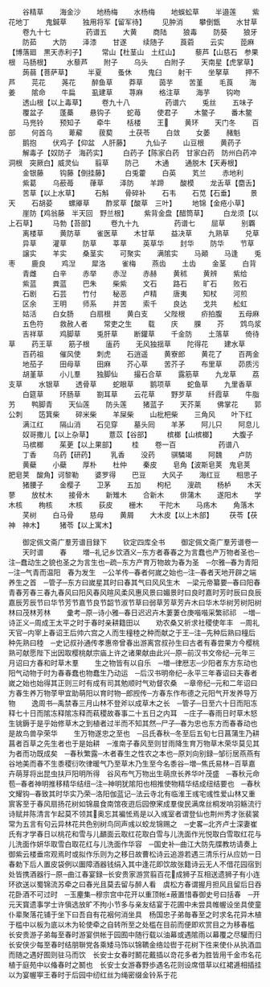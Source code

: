 <!-- { "loadSidebar": true } -->
　　谷精草
　　海金沙
　　地杨梅
　　水杨梅
　　地蜈蚣草
　　半邉莲
　　紫花地丁
　　鬼鍼草
　　独用将军【留军待】
　　见肿消
　　攀倒甑
　　水甘草
　　卷九十七　　　　　药谱五
　　大黄
　　商陆
　　狼毒
　　防葵
　　狼牙
　　防茹
　　大防
　　泽漆
　　甘遂
　　续随子
　　莨菪
　　云实
　　萞麻【博落廻　黒天赤利子】
　　常山【杜茎山　土红山】
　　藜芦【山慈石　参果根　马肠根】
　　水藜芦
　　附子
　　乌头
　　白附子
　　天南星【虎掌草】
　　蒟蒻【菩萨草】
　　半夏
　　蚤休
　　鬼臼
　　射干
　　坐拏草
　　押不芦
　　芫花
　　荛花
　　醉鱼草
　　莽草
　　茵芋
　　苦堇
　　毛莨
　　海姜
　　隂命
　　牛扁
　　虱建草
　　荨麻
　　格注草
　　海芋
　　钩吻
　　透山根【以上毒草】
　　卷九十八　　　　　药谱六
　　兎丝
　　五味子
　　覆盆子
　　蓬蘽
　　悬钩子
　　蛇苺
　　使君子
　　木鳖子
　　番木鳖
　　马兠铃
　　预知子
　　牵牛
　　栝楼
　　王
　　黄环
　　天门冬
　　百部
　　何首乌
　　萆薢
　　菝葜
　　土茯苓
　　白敛
　　女萎
　　赭魁
　　鹅抱
　　伏鸡子【仰盆　人肝藤】
　　九仙子
　　山豆根
　　黄药子
　　解毒子【奴防子　海药实】
　　白药子【陈家白药　甘家白药　防州白药冲洞根　突厥白】威灵仙
　　翦草
　　防己
　　木通
　　通脱木【天寿根】
　　金银藤
　　钩藤【倒挂藤】
　　白兎藿
　　白英
　　芄兰
　　赤地利
　　紫葛
　　乌蘝苺
　　葎草
　　泽防
　　羊蹄
　　酸模
　　龙舌草【麕舌】
　　苦草【以上水草】
　　石斛
　　骨碎补
　　石韦
　　石苋【石垂】
　　景天
　　石胡荽
　　螺厣草
　　酢浆草【酸草　三叶】
　　地锦【金疮小草】
　　崖防【鸡翁藤　半天回　野兰根】
　　紫背金盘【醋筒草】
　　白龙须【以上石草】
　　马勃【苔部】
　　卷九十九　　　　　药谱七
　　屈草
　　别覉
　　离楼草
　　黄防草
　　雀医草
　　木甘草
　　益决草
　　九熟草
　　兑草
　　异草
　　灌草
　　防草
　　莘草
　　英草华
　　封华
　　防华
　　节草
　　譲实
　　羊实
　　桑茎实
　　可聚实
　　满隂实
　　马顚
　　马逢
　　兎枣
　　鹿良
　　鸡湼
　　犀洛
　　雀梅
　　燕齿
　　土齿
　　金茎
　　白背
　　青雌
　　白辛
　　赤举
　　赤湼
　　赤赫
　　黄秫
　　黄辨
　　紫给
　　紫蓝
　　粪蓝
　　巴朱
　　柴紫
　　文石
　　路石
　　旷石
　　败石
　　石剧
　　石芸
　　竹付
　　秘恶
　　卢精
　　唐夷
　　知杖
　　河煎
　　区余
　　王明
　　师系
　　并苦
　　索千
　　良达
　　戈共
　　舩虹
　　姑活
　　白女肠
　　白扇根
　　黄白支
　　父陛根
　　疥拍腹
　　五母麻
　　五色符
　　救赦人者
　　常吏之生
　　载
　　庆
　　腂
　　芥
　　鸩鸟浆
　　吉祥草
　　鸡脚草
　　兎肝草
　　断鑵草
　　千金防
　　土落草
　　倚待草
　　药王草
　　筋子根
　　廅药
　　无风独揺草
　　陀得花
　　建水草
　　百药祖
　　催风使
　　刺虎
　　石逍遥
　　黄寮郎
　　黄花了
　　百两金
　　地茄子
　　田母草
　　田麻
　　芥心草
　　苦芥子
　　布里草
　　茆质污
　　胡堇草
　　小儿羣
　　独脚仙
　　撮石合草
　　露筋草
　　九龙草
　　荔支草
　　水银草
　　透骨草
　　蛇眼草
　　鹅项草
　　蛇鱼草
　　九里香草
　　白筵草
　　环肠草
　　劄耳草
　　云花草
　　野芕草
　　纤霞草
　　牛脂艻
　　鸭脚青
　　天仙莲
　　防头莲
　　猪蓝子
　　天芥莱
　　佛掌花
　　郭公刺
　　笾箕柴
　　碎米柴
　　羊屎柴
　　山枇杷柴
　　三角风
　　叶下红
　　满江红
　　隔山消
　　石见穿
　　墓头囘
　　羊茅
　　阿儿只
　　阿息儿
　　奴哥撒儿【以上杂草】
　　薏苡【谷部】
　　槟榔【山槟榔】
　　大腹子
　　马槟榔
　　茱茰【以上果部】
　　桂
　　卷一百　　　　　　药谱八
　　丁香
　　乌药【研药】
　　乳香
　　没药
　　骐驎竭
　　阿魏
　　卢防
　　黄蘗
　　小蘗
　　厚朴
　　杜仲
　　秦皮
　　皂角【波斯皂荚　鬼皂荚　肥皂荚　酸角】诃黎勒
　　婆罗得
　　巴豆
　　大风子
　　海红豆
　　相思子
　　猪腰子
　　金樱子
　　卫茅
　　五加
　　枸杞
　　溲疏
　　杨栌
　　木天蓼
　　放杖木
　　接骨木
　　新雉木
　　合新木
　　俳蒲木
　　遂阳木
　　学木核
　　栒核
　　木核
　　荻皮
　　栅木
　　干陀木
　　马疡木
　　角落木
　　芺树
　　白马骨
　　慈母
　　黄屑
　　大木皮【以上木部】
　　茯苓【茯神　神木】
　　猪苓【以上寓木】

　　御定佩文斋广羣芳谱目録下
　　钦定四库全书
　　御定佩文斋广羣芳谱卷一
　　天时谱
　　春
　　増─礼记乡饮酒义─东方者春春之为言蠢也产万物者圣也─注─蠢动生之貌也圣之为言生也─疏─东方产育万物故为春为圣　─尔雅─春为青阳─注─气青而温阳　春为发生　─公羊传─春者何嵗之始也─注─春者天地开辟之端养生之首　─管子─东方曰嵗星其时曰春其气曰风风生木　─梁元帝纂要─春曰阳春青春芳春三春九春风曰阳风春风暄风柔风惠风景曰媚景时曰良时嘉时芳时辰曰良辰嘉辰芳辰节曰华节芳节嘉节良节韶节淑节草曰弱草芳草芳卉木曰华木华树芳树阳树林曰茂林芳林
　　彚考─原─诗小雅─春日迟迟卉木萋萋仓庚喈喈采繁祁祁　─増─诗正义─周成王太平之时于春时亲耕籍田以
　　劝农桑又祈求社稷使年丰　─周礼天官─内宰上春诏王后帅六宫之人而生穜稑之种而献之于王─注─先种后熟曰穜后种先熟曰稑　─史记叔孙通传孝惠帝曾春出游离宫叔孙生曰古者有春尝果方今樱桃熟可献愿陛下出因取樱桃献宗庙上许之诸果献由此兴─原─前汉书文帝纪─元年三月诏曰方春和时草木羣
　　生之物皆有以自乐　─増─律厯志─少阳者东方东动也阳气动物于时为春春蠢也物蠢生乃动运　─后汉书明帝纪─永平三年春诏曰夫春者嵗之始也始得其正则三时有成有司其勉顺时气劝督农桑　─章帝纪─元和二年诏曰方春生养万物莩甲宜助萌阳以育时物─郎觊传─方春东作布德之元阳气开发养导万物
　　逸周书─禹禁春三月山林不登斧以成草木之长　─管子─日至六十日而阳冻释七十日而隂冻释隂冻释而萟稷故春事二十五日之内耳　─庄子─春雨日时草木怒生铫鎒于是乎始修草木之到植者过半而不知其然─尸子─春为忠也东方而春春动也是故鸟兽孕荣华
　　生万物遂忠之至也　─吕氏春秋─冬至后五旬七日菖蒲生乃耕菖者百草之先生者也于是始耕　─淮南子春风至则甘雨降生育万物草木荣华莫见其为者而功既成矣　─春秋繁露─木者春生之性农之本也─原刘向别録─邹衍居燕燕有谷地美而春不生黍稷衍吹律暖气乃至草木乃生至今名黍谷─増─焦氏易林─百草嘉卉萌芽将出昆虫扶戸阳明所得　谷风布气万物出生萌庶长养华叶茂盛　─春秋元命苞─春者神明推移精华结纽─注─神明犹隂阳也相推使物精华结成纽结要也　─春秋文耀钩─春致其时华实乃荣─洛阳伽蓝记─法云寺北有临淮王彧宅彧性爱山林又重賔客至于春风扇扬花树如锦晨食南馆夜逰后园僚宷成羣俊民满席丝桐发响羽觞流行诗赋并陈清言乍起莫不领其奥忘其褊恡焉是以入彧室者谓登仙也荆州秀才张裴裳常为五言有句云异林花共色别树鸟同声彧以蛟龙锦赐之　─史畧─北齐卢士深妻崔氏有才学春日以桃花和雪与儿靧面云取红花取白雪与儿洗面作光悦取白雪取红花与儿洗面作妍华取雪白取花红与儿洗面作华容　─国史补─曲江大防先牒教坊请奏上御紫云楼垂帘观焉时或拟作乐则为之移日故曹松诗云追游若遇三清乐行从应妨一日春勅下后人置皮袋例以圗障酒器钱绢入其中逢花即饮故张籍诗云无人不借花园宿到处皆携酒器行─原─曲江春宴録─长安贵家游赏翦百花成狮子互相送遗狮子有小连环欲送以蜀锦流苏牵之曰春光且莫去留与醉人看　虞松方春谓握月担风且留后日吞花卧酒不可过时　─玉麈集─穆宗宫中花开以重顶帐蔽置惜春御史号曰括春　─开元天寳遗事学士许愼选放旷不拘小节多与亲友结宴于花圃中未尝具帷幄设坐具使童仆辈聚落花铺于坐下曰吾自有花裀何消坐具　杨国忠子弟毎春至之时求名花异木植于槛中以板为底以木为轮使牵之自转所至之处槛在目前而便即欢赏目之为移春槛　长安贵游子弟每至春时游宴供帐于园囿中随行载以油幕或遇隂雨以幕覆之尽驩而归　长安侠少每至春时结朋聨党各乘矮马饰以锦韀金络竝辔于花树下徃来使仆从执酒皿而随之遇好囿则驻马而饮　长安士女春时鬭花戴插以竒花多者为胜皆用千金市名花植于庭苑中以偹春时之鬭也　长安士女游春野歩遇名花则设席借草以红裙逓相插挂以为宴幄寕王春时于后园中纫红丝为绳密缀金铃系于花
